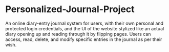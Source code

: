 # Personalized-Journal-Project

An online diary-entry journal system for users, with their own personal and protected login credentials, and the UI of the website stylized like an actual diary opening up and reading through it by flipping pages. Users can access, read, delete, and modify specific entries in the journal as per their wish.
